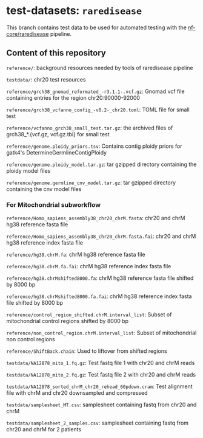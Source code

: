 # test-datasets: `raredisease`

This branch contains test data to be used for automated testing with the [nf-core/raredisease](https://github.com/nf-core/raredisease) pipeline.

## Content of this repository

`reference/`: background resources needed by tools of raredisease pipeline

`testdata/`: chr20 test resources

`reference/grch38_gnomad_reformated_-r3.1.1-.vcf.gz`: Gnomad vcf file containing entries for the region chr20:90000-92000

`reference/grch38_vcfanno_config_-v0.2-_chr20.toml`: TOML file for small test

`reference/vcfanno_grch38_small_test.tar.gz`: the archived files of grch38_*.{vcf.gz, vcf.gz.tbi} for small test

`reference/genome.ploidy_priors.tsv`: Contains contig ploidy priors for gatk4's DetermineGermlineContigPloidy

`reference/genome.ploidy_model.tar.gz`: tar gzipped directory containing the ploidy model files

`reference/genome.germline_cnv_model.tar.gz`: tar gzipped directory containing the cnv model files

### For Mitochondrial subworkflow

`reference/Homo_sapiens_assembly38_chr20_chrM.fasta`: chr20 and chrM hg38 reference fasta file

`reference/Homo_sapiens_assembly38_chr20_chrM.fasta.fai`: chr20 and chrM hg38 reference index fasta file

`reference/hg38.chrM.fa`: chrM hg38 reference fasta file

`reference/hg38.chrM.fa.fai`: chrM hg38 reference index fasta file

`reference/hg38.chrMshifted8000.fa`: chrM hg38 reference fasta file shifted by 8000 bp

`reference/hg38.chrMshifted8000.fa.fai`: chrM hg38 reference index fasta file shifted by 8000 bp

`reference/control_region_shifted.chrM.interval_list`: Subset of mitochondrial control regions shifted by 8000 bp

`reference/non_control_region.chrM.interval_list`: Subset of mitochondrial non control regions

`reference/ShiftBack.chain`: Used to liftover from shifted regions

`testdata/NA12878_mito_1.fq.gz`: Test fastq file 1 with chr20 and chrM reads

`testdata/NA12878_mito_2.fq.gz`: Test fastq file 2 with chr20 and chrM reads

`testdata/NA12878_sorted_chrM_chr20_rehead_60pdown.cram`: Test alignment file with chrM and chr20 downsampled and compressed 

`testdata/samplesheet_MT.csv`: samplesheet containing fastq from chr20 and chrM

`testdata/samplesheet_2_samples.csv`: samplesheet containing fastq from chr20 and chrM for 2 patients